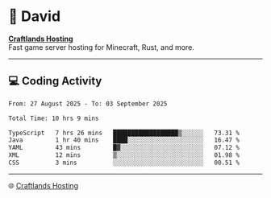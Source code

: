 # 👋 David

**[Craftlands Hosting](https://craftlands.host)**  
Fast game server hosting for Minecraft, Rust, and more.

---

## 💻 Coding Activity

<!--START_SECTION:waka-->

```txt
From: 27 August 2025 - To: 03 September 2025

Total Time: 10 hrs 9 mins

TypeScript   7 hrs 26 mins   ██████████████████▒░░░░░░   73.31 %
Java         1 hr 40 mins    ████░░░░░░░░░░░░░░░░░░░░░   16.47 %
YAML         43 mins         █▓░░░░░░░░░░░░░░░░░░░░░░░   07.12 %
XML          12 mins         ▒░░░░░░░░░░░░░░░░░░░░░░░░   01.98 %
CSS          3 mins          ░░░░░░░░░░░░░░░░░░░░░░░░░   00.51 %
```

<!--END_SECTION:waka-->

---

🌐 [Craftlands Hosting](https://craftlands.host)  
